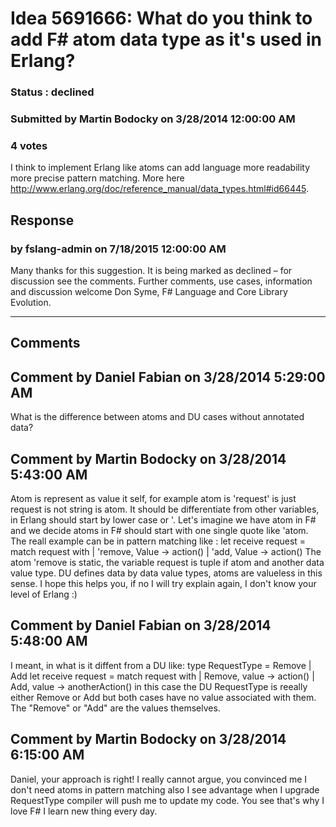 # Idea 5691666: What do you think to add F# atom data type as it's used in Erlang? #

### Status : declined

### Submitted by Martin Bodocky on 3/28/2014 12:00:00 AM

### 4 votes

I think to implement Erlang like atoms can add language more readability more precise pattern matching. More here http://www.erlang.org/doc/reference_manual/data_types.html#id66445.



## Response 
### by fslang-admin on 7/18/2015 12:00:00 AM

Many thanks for this suggestion. It is being marked as declined – for discussion see the comments.
Further comments, use cases, information and discussion welcome
Don Syme, F# Language and Core Library Evolution.

------------------------
## Comments


## Comment by Daniel Fabian on 3/28/2014 5:29:00 AM
What is the difference between atoms and DU cases without annotated data?


## Comment by Martin Bodocky on 3/28/2014 5:43:00 AM
Atom is represent as value it self, for example atom is 'request' is just request is not string is atom. It should be differentiate from other variables, in Erlang should start by lower case or '.
Let's imagine we have atom in F# and we decide atoms in F# should start with one single quote like 'atom.
The reall example can be in pattern matching like :
let receive request =
match request with
| 'remove, Value -> action()
| 'add, Value -> action()
The atom 'remove is static, the variable request is tuple if atom and another data value type.
DU defines data by data value types, atoms are valueless in this sense.
I hope this helps you, if no I will try explain again, I don't know your level of Erlang :)


## Comment by Daniel Fabian on 3/28/2014 5:48:00 AM
I meant, in what is it diffent from a DU like:
type RequestType = Remove | Add
let receive request =
match request with
| Remove, value -> action()
| Add, value -> anotherAction()
in this case the DU RequestType is reeally either Remove or Add but both cases have no value associated with them. The "Remove" or "Add" are the values themselves.


## Comment by Martin Bodocky on 3/28/2014 6:15:00 AM
Daniel, your approach is right! I really cannot argue, you convinced me I don't need atoms in pattern matching also I see advantage when I upgrade RequestType compiler will push me to update my code. You see that's why I love F# I learn new thing every day.

